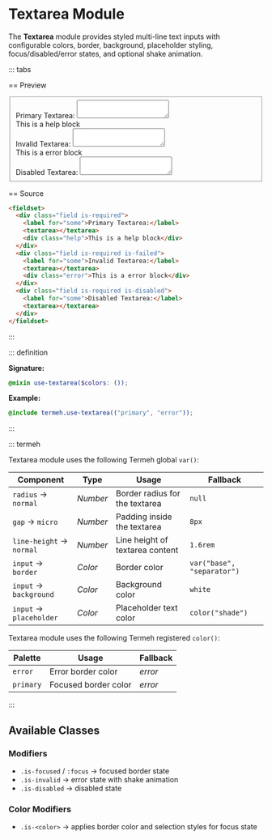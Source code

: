 # Textarea Module

The **Textarea** module provides styled multi-line text inputs with configurable colors, border, background, placeholder styling, focus/disabled/error states, and optional shake animation.

::: tabs

== Preview

<!-- markdownlint-disable MD033 -->
<Preview height="6rem">
  <div class="demo">
    <fieldset>
      <div class="field is-required">
        <label for="some">Primary Textarea:</label>
        <textarea></textarea>
        <div class="help">This is a help block</div>
      </div>
      <div class="field is-required is-failed">
        <label for="some">Invalid Textarea:</label>
        <textarea></textarea>
        <div class="error">This is a error block</div>
      </div>
      <div class="field is-required is-disabled">
        <label for="some">Disabled Textarea:</label>
        <textarea></textarea>
      </div>
    </fieldset>
  </div>
</Preview>
<!-- markdownlint-enable MD033 -->

== Source

```html
<fieldset>
  <div class="field is-required">
    <label for="some">Primary Textarea:</label>
    <textarea></textarea>
    <div class="help">This is a help block</div>
  </div>
  <div class="field is-required is-failed">
    <label for="some">Invalid Textarea:</label>
    <textarea></textarea>
    <div class="error">This is a error block</div>
  </div>
  <div class="field is-required is-disabled">
    <label for="some">Disabled Textarea:</label>
    <textarea></textarea>
  </div>
</fieldset>
```

:::

::: definition

**Signature:**

```scss
@mixin use-textarea($colors: ());
```

**Example:**

```scss
@include termeh.use-textarea(("primary", "error"));
```

:::

::: termeh

Textarea module uses the following Termeh global `var()`:

| Component                | Type     | Usage                           | Fallback                   |
| ------------------------ | -------- | ------------------------------- | -------------------------- |
| `radius` → `normal`      | _Number_ | Border radius for the textarea  | `null`                     |
| `gap` → `micro`          | _Number_ | Padding inside the textarea     | `8px`                      |
| `line-height` → `normal` | _Number_ | Line height of textarea content | `1.6rem`                   |
| `input` → `border`       | _Color_  | Border color                    | `var("base", "separator")` |
| `input` → `background`   | _Color_  | Background color                | `white`                    |
| `input` → `placeholder`  | _Color_  | Placeholder text color          | `color("shade")`           |

Textarea module uses the following Termeh registered `color()`:

| Palette   | Usage                | Fallback |
| --------- | -------------------- | -------- |
| `error`   | Error border color   | _error_  |
| `primary` | Focused border color | _error_  |

:::

## Available Classes

### Modifiers

- `.is-focused` / `:focus` → focused border state
- `.is-invalid` → error state with shake animation
- `.is-disabled` → disabled state

### Color Modifiers

- `.is-<color>` → applies border color and selection styles for focus state
